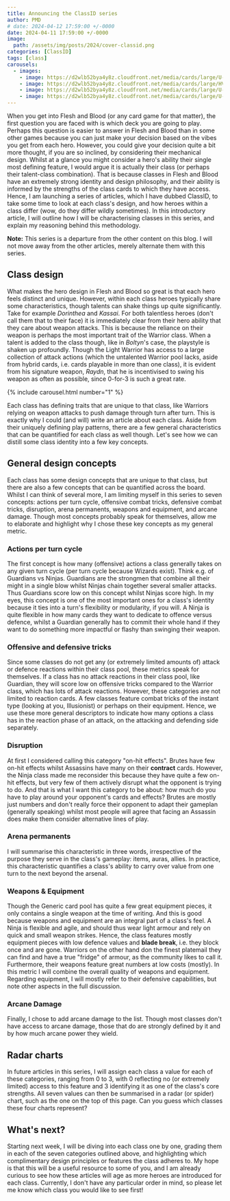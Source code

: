 ```yaml
---
title: Announcing the ClassID series
author: PMD
# date: 2024-04-12 17:59:00 +/-0000
date: 2024-04-11 17:59:00 +/-0000
image:
  path: /assets/img/posts/2024/cover-classid.png
categories: [ClassID]
tags: [class]
carousels:
  - images:
    - image: https://d2wlb52bya4y8z.cloudfront.net/media/cards/large/U-WTR113.webp
    - image: https://d2wlb52bya4y8z.cloudfront.net/media/cards/large/HVY090.webp
    - image: https://d2wlb52bya4y8z.cloudfront.net/media/cards/large/U-MON029.webp
    - image: https://d2wlb52bya4y8z.cloudfront.net/media/cards/large/U-MON031.webp
---
```


When you get into Flesh and Blood (or any card game for that matter), the first question you are faced with is which deck you are going to play. Perhaps this question is easier to answer in Flesh and Blood than in some other games because you can just make your decision based on the vibes you get from each hero. However, you could give your decision quite a bit more thought, if you are so inclined, by considering their mechanical design. Whilst at a glance you might consider a hero's ability their single most defining feature, I would argue it is actually their class (or perhaps their talent-class combination). That is because classes in Flesh and Blood have an extremely strong identity and design philosophy, and their ability is informed by the strengths of the class cards to which they have access. Hence, I am launching a series of articles, which I have dubbed ClassID, to take some time to look at each class's design, and how heroes within a class differ (wow, do they differ wildly sometimes). In this introductory article, I will outline how I will be characterising classes in this series, and explain my reasoning behind this methodology.

__Note:__ This series is a departure from the other content on this blog. I will not move away from the other articles, merely alternate them with this series.

## Class design
What makes the hero design in Flesh and Blood so great is that each hero feels distinct and unique. However, within each class heroes typically share some characteristics, though talents can shake things up quite significantly. Take for example _Dorinthea_ and _Kassai_. For both talentless heroes (don't call them that to their face) it is immediately clear from their hero ability that they care about weapon attacks. This is because the reliance on their weapon is perhaps the most important trait of the Warrior class. When a talent is added to the class though, like in _Boltyn_'s case, the playstyle is shaken up profoundly. Though the Light Warrior has access to a large collection of attack actions (which the untalented Warrior pool lacks, aside from hybrid cards, i.e. cards playable in more than one class), it is evident from his signature weapon, _Raydn_, that he is incentivised to swing his weapon as often as possible, since 0-for-3 is such a great rate.

{% include carousel.html number="1" %}

Each class has defining traits that are unique to that class, like Warriors relying on weapon attacks to push damage through turn after turn. This is exactly why I could (and will) write an article about each class. Aside from their uniquely defining play patterns, there are a few general characteristics that can be quantified for each class as well though. Let's see how we can distill some class identity into a few key concepts.

## General design concepts
Each class has some design concepts that are unique to that class, but there are also a few concepts that can be quantified across the board. Whilst I can think of several more, I am limiting myself in this series to seven concepts: actions per turn cycle, offensive combat tricks, defensive combat tricks, disruption, arena permanents, weapons and equipment, and arcane damage. Though most concepts probably speak for themselves, allow me to elaborate and highlight why I chose these key concepts as my general metric.

### Actions per turn cycle
The first concept is how many (offensive) actions a class generally takes on any given turn cycle (per turn cycle because Wizards exist). Think e.g. of Guardians vs Ninjas. Guardians are the strongmen that combine all their might in a single blow whilst Ninjas chain together several smaller attacks. Thus Guardians score low on this concept whilst Ninjas score high. In my eyes, this concept is one of the most important ones for a class's identity because it ties into a turn's flexibility or modularity, if you will. A Ninja is quite flexible in how many cards they want to dedicate to offence versus defence, whilst a Guardian generally has to commit their whole hand if they want to do something more impactful or flashy than swinging their weapon.

### Offensive and defensive tricks
Since some classes do not get any (or extremely limited amounts of) attack or defence reactions within their class pool, these metrics speak for themselves. If a class has no attack reactions in their class pool, like Guardian, they will score low on offensive tricks compared to the Warrior class, which has lots of attack reactions. However, these categories are not limited to reaction cards. A few classes feature combat tricks of the instant type (looking at you, Illusionist) or perhaps on their equipment. Hence, we use these more general descriptors to indicate how many options a class has in the reaction phase of an attack, on the attacking and defending side separately.

### Disruption
At first I considered calling this category "on-hit effects". Brutes have few on-hit effects whilst Assassins have many on their __contract__ cards. However, the Ninja class made me reconsider this because they have quite a few on-hit effects, but very few of them actively disrupt what the opponent is trying to do. And that is what I want this category to be about: how much do you have to play around your opponent's cards and effects? Brutes are mostly just numbers and don't really force their opponent to adapt their gameplan (generally speaking) whilst most people will agree that facing an Assassin does make them consider alternative lines of play.

### Arena permanents
I will summarise this characteristic in three words, irrespective of the purpose they serve in the class's gameplay: items, auras, allies. In practice, this characteristic quantifies a class's ability to carry over value from one turn to the next beyond the arsenal.

### Weapons & Equipment
Though the Generic card pool has quite a few great equipment pieces, it only contains a single weapon at the time of writing. And this is good because weapons and equipment are an integral part of a class's feel. A Ninja is flexible and agile, and should thus wear light armour and rely on quick and small weapon strikes. Hence, the class features mostly equipment pieces with low defence values and __blade break__, i.e. they block once and are gone. Warriors on the other hand don the finest platemail they can find and have a true "fridge" of armour, as the community likes to call it. Furthermore, their weapons feature great numbers at low costs (mostly). In this metric I will combine the overall quality of weapons and equipment. Regarding equipment, I will mostly refer to their defensive capabilities, but note other aspects in the full discussion.

### Arcane Damage
Finally, I chose to add arcane damage to the list. Though most classes don't have access to arcane damage, those that do are strongly defined by it and by how much arcane power they wield.

## Radar charts
In future articles in this series, I will assign each class a value for each of these categories, ranging from 0 to 3, with 0 reflecting no (or extremely limited) access to this feature and 3 identifying it as one of the class's core strengths. All seven values can then be summarised in a radar (or spider) chart, such as the one on the top of this page. Can you guess which classes these four charts represent?

## What's next?
Starting next week, I will be diving into each class one by one, grading them in each of the seven categories outlined above, and highlighting which complimentary design principles or features the class adheres to. My hope is that this will be a useful resource to some of you, and I am already curious to see how these articles will age as more heroes are introduced for each class. Currently, I don't have any particular order in mind, so please let me know which class you would like to see first!